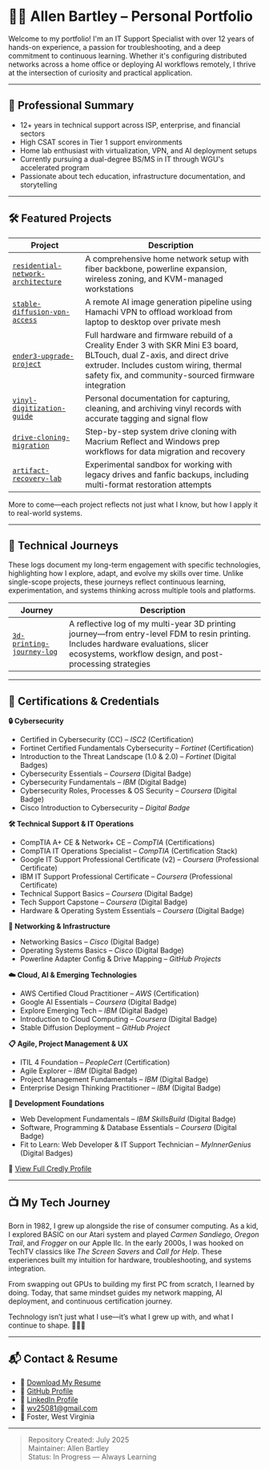# 👨‍💻 Allen Bartley – Personal Portfolio

Welcome to my portfolio! I'm an IT Support Specialist with over 12 years of hands-on experience, a passion for troubleshooting, and a deep commitment to continuous learning. Whether it's configuring distributed networks across a home office or deploying AI workflows remotely, I thrive at the intersection of curiosity and practical application.

---

## 🎯 Professional Summary

- 12+ years in technical support across ISP, enterprise, and financial sectors
- High CSAT scores in Tier 1 support environments
- Home lab enthusiast with virtualization, VPN, and AI deployment setups
- Currently pursuing a dual-degree BS/MS in IT through WGU's accelerated program
- Passionate about tech education, infrastructure documentation, and storytelling

---

## 🛠️ Featured Projects

| Project | Description |
|--------|-------------|
| [`residential-network-architecture`](https://github.com/Allen-Bartley/residential-network-architecture) | A comprehensive home network setup with fiber backbone, powerline expansion, wireless zoning, and KVM-managed workstations |
| [`stable-diffusion-vpn-access`](https://github.com/Allen-Bartley/stable-diffusion-vpn-access) | A remote AI image generation pipeline using Hamachi VPN to offload workload from laptop to desktop over private mesh |
| [`ender3-upgrade-project`](https://github.com/Allen-Bartley/ender3-upgrade-project) | Full hardware and firmware rebuild of a Creality Ender 3 with SKR Mini E3 board, BLTouch, dual Z-axis, and direct drive extruder. Includes custom wiring, thermal safety fix, and community-sourced firmware integration |
| [`vinyl-digitization-guide`](https://github.com/Allen-Bartley/vinyl-digitization-guide) | Personal documentation for capturing, cleaning, and archiving vinyl records with accurate tagging and signal flow |
| [`drive-cloning-migration`](https://github.com/Allen-Bartley/drive-cloning-migration) | Step-by-step system drive cloning with Macrium Reflect and Windows prep workflows for data migration and recovery |
| [`artifact-recovery-lab`](https://github.com/Allen-Bartley/artifact-recovery-lab) | Experimental sandbox for working with legacy drives and fanfic backups, including multi-format restoration attempts |


More to come—each project reflects not just what I know, but how I apply it to real-world systems.

---
## 🧭 Technical Journeys

These logs document my long-term engagement with specific technologies, highlighting how I explore, adapt, and evolve my skills over time. Unlike single-scope projects, these journeys reflect continuous learning, experimentation, and systems thinking across multiple tools and platforms.

| Journey | Description |
|--------|-------------|
| [`3d-printing-journey-log`](https://github.com/Allen-Bartley/3d-printing-journey-log) | A reflective log of my multi-year 3D printing journey—from entry-level FDM to resin printing. Includes hardware evaluations, slicer ecosystems, workflow design, and post-processing strategies |

---

## 🧰 Certifications & Credentials

**🔒 Cybersecurity**

- Certified in Cybersecurity (CC) – *ISC2* (Certification)  
- Fortinet Certified Fundamentals Cybersecurity – *Fortinet* (Certification)  
- Introduction to the Threat Landscape (1.0 & 2.0) – *Fortinet* (Digital Badges)  
- Cybersecurity Essentials – *Coursera* (Digital Badge)  
- Cybersecurity Fundamentals – *IBM* (Digital Badge)  
- Cybersecurity Roles, Processes & OS Security – *Coursera* (Digital Badge)  
- Cisco Introduction to Cybersecurity – *Digital Badge*

**🛠️ Technical Support & IT Operations**

- CompTIA A+ CE & Network+ CE – *CompTIA* (Certifications)  
- CompTIA IT Operations Specialist – *CompTIA* (Certification Stack)  
- Google IT Support Professional Certificate (v2) – *Coursera* (Professional Certificate)  
- IBM IT Support Professional Certificate – *Coursera* (Professional Certificate)  
- Technical Support Basics – *Coursera* (Digital Badge)  
- Tech Support Capstone – *Coursera* (Digital Badge)  
- Hardware & Operating System Essentials – *Coursera* (Digital Badge)

**📡 Networking & Infrastructure**

- Networking Basics – *Cisco* (Digital Badge)  
- Operating Systems Basics – *Cisco* (Digital Badge)  
- Powerline Adapter Config & Drive Mapping – *GitHub Projects*

**☁️ Cloud, AI & Emerging Technologies**

- AWS Certified Cloud Practitioner – *AWS* (Certification)  
- Google AI Essentials – *Coursera* (Digital Badge)  
- Explore Emerging Tech – *IBM* (Digital Badge)  
- Introduction to Cloud Computing – *Coursera* (Digital Badge)  
- Stable Diffusion Deployment – *GitHub Project*

**📋 Agile, Project Management & UX**

- ITIL 4 Foundation – *PeopleCert* (Certification)  
- Agile Explorer – *IBM* (Digital Badge)  
- Project Management Fundamentals – *IBM* (Digital Badge)  
- Enterprise Design Thinking Practitioner – *IBM* (Digital Badge)

**🧱 Development Foundations**

- Web Development Fundamentals – *IBM SkillsBuild* (Digital Badge)  
- Software, Programming & Database Essentials – *Coursera* (Digital Badge)  
- Fit to Learn: Web Developer & IT Support Technician – *MyInnerGenius* (Digital Badges)

🔗 [View Full Credly Profile](https://www.credly.com/users/allen-l-bartley)

---

## 📺 My Tech Journey

Born in 1982, I grew up alongside the rise of consumer computing. As a kid, I explored BASIC on our Atari system and played *Carmen Sandiego*, *Oregon Trail*, and *Frogger* on our Apple IIc. In the early 2000s, I was hooked on TechTV classics like *The Screen Savers* and *Call for Help*. These experiences built my intuition for hardware, troubleshooting, and systems integration.

From swapping out GPUs to building my first PC from scratch, I learned by doing. Today, that same mindset guides my network mapping, AI deployment, and continuous certification journey.

Technology isn’t just what I use—it’s what I grew up with, and what I continue to shape. 🔧📼🧠

---

## 📬 Contact & Resume

- 📄 [Download My Resume](./Allen_Bartley_Resume_2025.pdf)
- 🔗 [GitHub Profile](https://github.com/Allen-Bartley)
- 🔗 [LinkedIn Profile](https://www.linkedin.com/in/allen-bartley-b134a5275/)
- 📧 wv25081@gmail.com
- 📍 Foster, West Virginia

---

> Repository Created: July 2025  
> Maintainer: Allen Bartley  
> Status: In Progress — Always Learning

